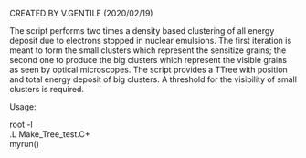 CREATED BY V.GENTILE (2020/02/19)

The script performs two times a density based clustering of all energy deposit due to electrons stopped in nuclear emulsions.
The first iteration is meant to form the small clusters which represent the sensitize grains; the second one to produce the big
clusters which represent the visible grains as seen by optical microscopes.
The script  provides a TTree with position and total energy deposit of big clusters. 
A threshold for the visibility of small clusters is required.

Usage:

root -l  
.L Make_Tree_test.C+  
myrun()
